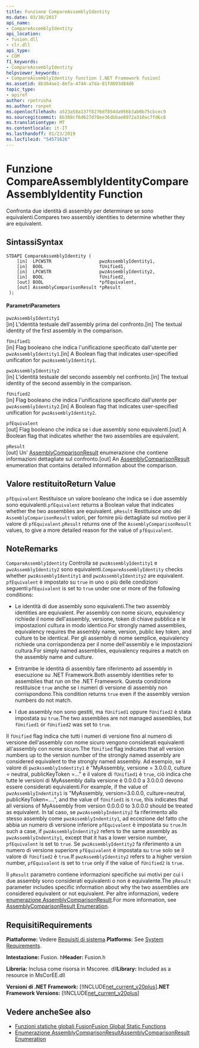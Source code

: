 ```yaml
---
title: Funzione CompareAssemblyIdentity
ms.date: 03/30/2017
api_name:
- CompareAssemblyIdentity
api_location:
- fusion.dll
- clr.dll
api_type:
- COM
f1_keywords:
- CompareAssemblyIdentity
helpviewer_keywords:
- CompareAssemblyIdentity function [.NET Framework fusion]
ms.assetid: 8b364ae1-8efa-4744-a7da-81fd093d84d6
topic_type:
- apiref
author: rpetrusha
ms.author: ronpet
ms.openlocfilehash: a523a58a137f8276df854da956b3ab0b75cbcec9
ms.sourcegitcommit: 6b308cf6d627d78ee36dbbae8972a310ac7fd6c8
ms.translationtype: MT
ms.contentlocale: it-IT
ms.lasthandoff: 01/23/2019
ms.locfileid: "54571626"
---
```

# <a name="compareassemblyidentity-function"></a><span data-ttu-id="d2617-102">Funzione CompareAssemblyIdentity</span><span class="sxs-lookup"><span data-stu-id="d2617-102">CompareAssemblyIdentity Function</span></span>
<span data-ttu-id="d2617-103">Confronta due identità di assembly per determinare se sono equivalenti.</span><span class="sxs-lookup"><span data-stu-id="d2617-103">Compares two assembly identities to determine whether they are equivalent.</span></span>  
  
## <a name="syntax"></a><span data-ttu-id="d2617-104">Sintassi</span><span class="sxs-lookup"><span data-stu-id="d2617-104">Syntax</span></span>  
  
```  
STDAPI CompareAssemblyIdentity (  
    [in]  LPCWSTR                  pwzAssemblyIdentity1,  
    [in]  BOOL                     fUnified1,  
    [in]  LPCWSTR                  pwzAssemblyIdentity2,  
    [in]  BOOL                     fUnified2,  
    [out] BOOL                     *pfEquivalent,  
    [out] AssemblyComparisonResult *pResult  
 );  
```  
  
#### <a name="parameters"></a><span data-ttu-id="d2617-105">Parametri</span><span class="sxs-lookup"><span data-stu-id="d2617-105">Parameters</span></span>  
 `pwzAssemblyIdentity1`  
 <span data-ttu-id="d2617-106">[in] L'identità testuale dell'assembly prima del confronto.</span><span class="sxs-lookup"><span data-stu-id="d2617-106">[in] The textual identity of the first assembly in the comparison.</span></span>  
  
 `fUnified1`  
 <span data-ttu-id="d2617-107">[in] Flag booleano che indica l'unificazione specificato dall'utente per `pwzAssemblyIdentity1`.</span><span class="sxs-lookup"><span data-stu-id="d2617-107">[in] A Boolean flag that indicates user-specified unification for `pwzAssemblyIdentity1`.</span></span>  
  
 `pwzAssemblyIdentity2`  
 <span data-ttu-id="d2617-108">[in] L'identità testuale del secondo assembly nel confronto.</span><span class="sxs-lookup"><span data-stu-id="d2617-108">[in] The textual identity of the second assembly in the comparison.</span></span>  
  
 `fUnified2`  
 <span data-ttu-id="d2617-109">[in] Flag booleano che indica l'unificazione specificato dall'utente per `pwzAssemblyIdentity2`.</span><span class="sxs-lookup"><span data-stu-id="d2617-109">[in] A Boolean flag that indicates user-specified unification for `pwzAssemblyIdentity2`.</span></span>  
  
 `pfEquivalent`  
 <span data-ttu-id="d2617-110">[out] Flag booleano che indica se i due assembly sono equivalenti.</span><span class="sxs-lookup"><span data-stu-id="d2617-110">[out] A Boolean flag that indicates whether the two assemblies are equivalent.</span></span>  
  
 `pResult`  
 <span data-ttu-id="d2617-111">[out] Un' [AssemblyComparisonResult](../../../../docs/framework/unmanaged-api/fusion/assemblycomparisonresult-enumeration.md) enumerazione che contiene informazioni dettagliate sul confronto.</span><span class="sxs-lookup"><span data-stu-id="d2617-111">[out] An [AssemblyComparisonResult](../../../../docs/framework/unmanaged-api/fusion/assemblycomparisonresult-enumeration.md) enumeration that contains detailed information about the comparison.</span></span>  
  
## <a name="return-value"></a><span data-ttu-id="d2617-112">Valore restituito</span><span class="sxs-lookup"><span data-stu-id="d2617-112">Return Value</span></span>  
 <span data-ttu-id="d2617-113">`pfEquivalent` Restituisce un valore booleano che indica se i due assembly sono equivalenti.</span><span class="sxs-lookup"><span data-stu-id="d2617-113">`pfEquivalent` returns a Boolean value that indicates whether the two assemblies are equivalent.</span></span> <span data-ttu-id="d2617-114">`pResult` Restituisce uno dei `AssemblyComparisonResult` valori, per fornire più dettagliate sul motivo per il valore di `pfEquivalent`.</span><span class="sxs-lookup"><span data-stu-id="d2617-114">`pResult` returns one of the `AssemblyComparisonResult` values, to give a more detailed reason for the value of `pfEquivalent`.</span></span>  
  
## <a name="remarks"></a><span data-ttu-id="d2617-115">Note</span><span class="sxs-lookup"><span data-stu-id="d2617-115">Remarks</span></span>  
 <span data-ttu-id="d2617-116">`CompareAssemblyIdentity` Controlla se `pwzAssemblyIdentity1` e `pwzAssemblyIdentity2` sono equivalenti.</span><span class="sxs-lookup"><span data-stu-id="d2617-116">`CompareAssemblyIdentity` checks whether `pwzAssemblyIdentity1` and `pwzAssemblyIdentity2` are equivalent.</span></span> <span data-ttu-id="d2617-117">`pfEquivalent` è impostato su `true` in uno o più delle condizioni seguenti:</span><span class="sxs-lookup"><span data-stu-id="d2617-117">`pfEquivalent` is set to `true` under one or more of the following conditions:</span></span>  
  
-   <span data-ttu-id="d2617-118">Le identità di due assembly sono equivalenti.</span><span class="sxs-lookup"><span data-stu-id="d2617-118">The two assembly identities are equivalent.</span></span> <span data-ttu-id="d2617-119">Per assembly con nome sicuro, equivalency richiede il nome dell'assembly, versione, token di chiave pubblica e le impostazioni cultura in modo identico.</span><span class="sxs-lookup"><span data-stu-id="d2617-119">For strongly named assemblies, equivalency requires the assembly name, version, public key token, and culture to be identical.</span></span> <span data-ttu-id="d2617-120">Per gli assembly di nome semplice, equivalency richiede una corrispondenza per il nome dell'assembly e le impostazioni cultura.</span><span class="sxs-lookup"><span data-stu-id="d2617-120">For simply named assemblies, equivalency requires a match on the assembly name and culture.</span></span>  
  
-   <span data-ttu-id="d2617-121">Entrambe le identità di assembly fare riferimento ad assembly in esecuzione su .NET Framework.</span><span class="sxs-lookup"><span data-stu-id="d2617-121">Both assembly identities refer to assemblies that run on the .NET Framework.</span></span> <span data-ttu-id="d2617-122">Questa condizione restituisce `true` anche se i numeri di versione di assembly non corrispondono.</span><span class="sxs-lookup"><span data-stu-id="d2617-122">This condition returns `true` even if the assembly version numbers do not match.</span></span>  
  
-   <span data-ttu-id="d2617-123">I due assembly non sono gestiti, ma `fUnified1` oppure `fUnified2` è stata impostata su `true`.</span><span class="sxs-lookup"><span data-stu-id="d2617-123">The two assemblies are not managed assemblies, but `fUnified1` or `fUnified2` was set to `true`.</span></span>  
  
 <span data-ttu-id="d2617-124">Il `fUnified` flag indica che tutti i numeri di versione fino al numero di versione dell'assembly con nome sicuro vengono considerati equivalenti all'assembly con nome sicuro.</span><span class="sxs-lookup"><span data-stu-id="d2617-124">The `fUnified` flag indicates that all version numbers up to the version number of the strongly named assembly are considered equivalent to the strongly named assembly.</span></span> <span data-ttu-id="d2617-125">Ad esempio, se il valore di `pwzAssemblyIndentity1` è "MyAssembly, versione = 3.0.0.0, culture = neutral, publicKeyToken =..." e il valore di `fUnified1` è `true`, ciò indica che tutte le versioni di MyAssembly dalla versione è 0.0.0.0 a 3.0.0.0 devono essere considerati equivalenti.</span><span class="sxs-lookup"><span data-stu-id="d2617-125">For example, if the value of `pwzAssemblyIndentity1` is "MyAssembly, version=3.0.0.0, culture=neutral, publicKeyToken=....", and the value of `fUnified1` is `true`, this indicates that all versions of MyAssembly from version 0.0.0.0 to 3.0.0.0 should be treated as equivalent.</span></span> <span data-ttu-id="d2617-126">In tal caso, se `pwzAssemblyIndentity2` fa riferimento allo stesso assembly come `pwzAssemblyIndentity1`, ad eccezione del fatto che abbia un numero di versione inferiore `pfEquivalent` è impostata su `true`.</span><span class="sxs-lookup"><span data-stu-id="d2617-126">In such a case, if `pwzAssemblyIndentity2` refers to the same assembly as `pwzAssemblyIndentity1`, except that it has a lower version number, `pfEquivalent` is set to `true`.</span></span> <span data-ttu-id="d2617-127">Se `pwzAssemblyIdentity2` fa riferimento a un numero di versione superiore `pfEquivalent` è impostata su `true` solo se il valore di `fUnified2` è `true`.</span><span class="sxs-lookup"><span data-stu-id="d2617-127">If `pwzAssemblyIdentity2` refers to a higher version number, `pfEquivalent` is set to `true` only if the value of `fUnified2` is `true`.</span></span>  
  
 <span data-ttu-id="d2617-128">Il `pResult` parametro contiene informazioni specifiche sui motivi per cui i due assembly sono considerati equivalenti o non è equivalente.</span><span class="sxs-lookup"><span data-stu-id="d2617-128">The `pResult` parameter includes specific information about why the two assemblies are considered equivalent or not equivalent.</span></span> <span data-ttu-id="d2617-129">Per altre informazioni, vedere [enumerazione AssemblyComparisonResult](../../../../docs/framework/unmanaged-api/fusion/assemblycomparisonresult-enumeration.md).</span><span class="sxs-lookup"><span data-stu-id="d2617-129">For more information, see [AssemblyComparisonResult Enumeration](../../../../docs/framework/unmanaged-api/fusion/assemblycomparisonresult-enumeration.md).</span></span>  
  
## <a name="requirements"></a><span data-ttu-id="d2617-130">Requisiti</span><span class="sxs-lookup"><span data-stu-id="d2617-130">Requirements</span></span>  
 <span data-ttu-id="d2617-131">**Piattaforme:** Vedere [Requisiti di sistema](../../../../docs/framework/get-started/system-requirements.md).</span><span class="sxs-lookup"><span data-stu-id="d2617-131">**Platforms:** See [System Requirements](../../../../docs/framework/get-started/system-requirements.md).</span></span>  
  
 <span data-ttu-id="d2617-132">**Intestazione:** Fusion. h</span><span class="sxs-lookup"><span data-stu-id="d2617-132">**Header:** Fusion.h</span></span>  
  
 <span data-ttu-id="d2617-133">**Libreria:** Inclusa come risorsa in Mscoree. dll</span><span class="sxs-lookup"><span data-stu-id="d2617-133">**Library:** Included as a resource in MsCorEE.dll</span></span>  
  
 <span data-ttu-id="d2617-134">**Versioni di .NET Framework:** [!INCLUDE[net_current_v20plus](../../../../includes/net-current-v20plus-md.md)]</span><span class="sxs-lookup"><span data-stu-id="d2617-134">**.NET Framework Versions:** [!INCLUDE[net_current_v20plus](../../../../includes/net-current-v20plus-md.md)]</span></span>  
  
## <a name="see-also"></a><span data-ttu-id="d2617-135">Vedere anche</span><span class="sxs-lookup"><span data-stu-id="d2617-135">See also</span></span>
- [<span data-ttu-id="d2617-136">Funzioni statiche globali Fusion</span><span class="sxs-lookup"><span data-stu-id="d2617-136">Fusion Global Static Functions</span></span>](../../../../docs/framework/unmanaged-api/fusion/fusion-global-static-functions.md)
- [<span data-ttu-id="d2617-137">Enumerazione AssemblyComparisonResult</span><span class="sxs-lookup"><span data-stu-id="d2617-137">AssemblyComparisonResult Enumeration</span></span>](../../../../docs/framework/unmanaged-api/fusion/assemblycomparisonresult-enumeration.md)
